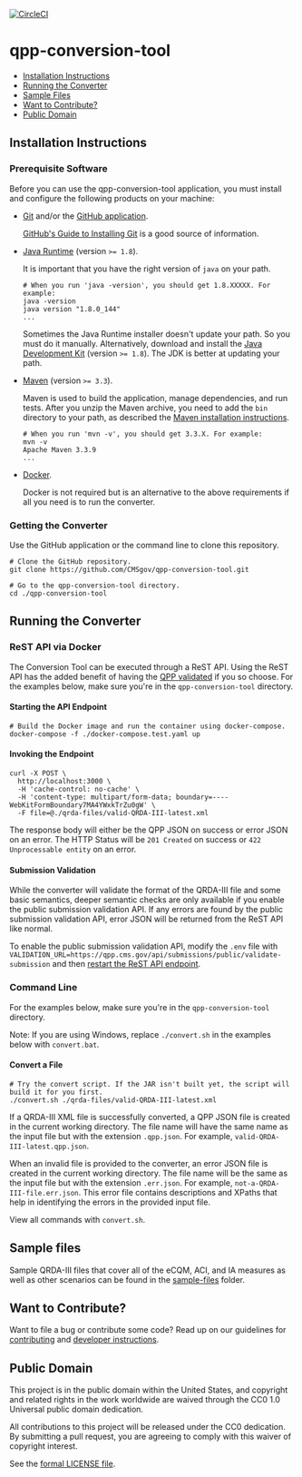[![CircleCI](https://circleci.com/gh/CMSgov/qpp-conversion-tool.svg?style=shield&circle-token=138a1805ad2eb5e0a97e740abefd217aea014731)](https://circleci.com/gh/CMSgov/qpp-conversion-tool)

# qpp-conversion-tool

* [Installation Instructions](#installation-instructions)
* [Running the Converter](#running-the-converter)
* [Sample Files](#sample-files)
* [Want to Contribute?](#want-to-contribute)
* [Public Domain](#public-domain)

## Installation Instructions

### Prerequisite Software

Before you can use the qpp-conversion-tool application, you must install and configure the following products on your machine:

* [Git](http://git-scm.com) and/or the [GitHub application](https://desktop.github.com).

  [GitHub's Guide to Installing Git](https://help.github.com/articles/set-up-git) is a good source of information.

* [Java Runtime](https://java.com/download) (version `>= 1.8`).

  It is important that you have the right version of `java` on your path.

  ```shell
  # When you run 'java -version', you should get 1.8.XXXXX. For example:
  java -version
  java version "1.8.0_144"
  ...
  ```

  Sometimes the Java Runtime installer doesn't update your path. So you must do it manually. Alternatively, download and install
  the [Java Development Kit](http://www.oracle.com/technetwork/java/javase/downloads/index.html) (version `>= 1.8`). The JDK is
  better at updating your path.

* [Maven](https://maven.apache.org) (version `>= 3.3`).

  Maven is used to build the application, manage dependencies, and run tests. After you unzip the Maven archive, you need to add
  the `bin` directory to your path, as described the [Maven installation instructions](https://maven.apache.org/install.html).

  ```shell
  # When you run 'mvn -v', you should get 3.3.X. For example:
  mvn -v
  Apache Maven 3.3.9
  ...
  ```
* [Docker](https://www.docker.com).

  Docker is not required but is an alternative to the above requirements if all you need is to run the converter.

### Getting the Converter

Use the GitHub application or the command line to clone this repository.

```shell
# Clone the GitHub repository.
git clone https://github.com/CMSgov/qpp-conversion-tool.git

# Go to the qpp-conversion-tool directory.
cd ./qpp-conversion-tool
```

## Running the Converter

### ReST API via Docker

The Conversion Tool can be executed through a ReST API. Using the ReST API has the added benefit of having the
[QPP validated](#submission-validation) if you so choose. For the examples below, make sure you're in the `qpp-conversion-tool`
directory.

#### Starting the API Endpoint

```shell
# Build the Docker image and run the container using docker-compose.
docker-compose -f ./docker-compose.test.yaml up
```

#### Invoking the Endpoint

```shell
curl -X POST \
  http://localhost:3000 \
  -H 'cache-control: no-cache' \
  -H 'content-type: multipart/form-data; boundary=----WebKitFormBoundary7MA4YWxkTrZu0gW' \
  -F file=@./qrda-files/valid-QRDA-III-latest.xml
```

The response body will either be the QPP JSON on success or error JSON on an error.
The HTTP Status will be `201 Created` on success or `422 Unprocessable entity` on an error.

#### Submission Validation

While the converter will validate the format of the QRDA-III file and some basic semantics, deeper semantic checks are only
available if you enable the public  submission validation API. If any errors are found by the public submission validation API,
error JSON will be returned from the ReST API like normal.

To enable the public submission validation API, modify the `.env` file with
`VALIDATION_URL=https://qpp.cms.gov/api/submissions/public/validate-submission` and then
[restart the ReST API endpoint](#starting-the-api-endpoint).

### Command Line

For the examples below, make sure you're in the `qpp-conversion-tool` directory.

Note: If you are using Windows, replace `./convert.sh` in the examples below with `convert.bat`.

#### Convert a File

```shell
# Try the convert script. If the JAR isn't built yet, the script will build it for you first.
./convert.sh ./qrda-files/valid-QRDA-III-latest.xml
```

If a QRDA-III XML file is successfully converted, a QPP JSON file is created in the current working directory.
The file name will have the same name as the input file but with the extension `.qpp.json`.
For example, `valid-QRDA-III-latest.qpp.json`.

When an invalid file is provided to the converter, an error JSON file is created in the current working directory.
The file name will be the same as the input file but with the extension `.err.json`.
For example, `not-a-QRDA-III-file.err.json`.  This error file contains descriptions and XPaths that help in identifying the
errors in the provided input file.

View all commands with `convert.sh`.

## Sample files

Sample QRDA-III files that cover all of the eCQM, ACI, and IA measures as well as other scenarios
can be found in the [sample-files](sample-files/README.md) folder.

## Want to Contribute?

Want to file a bug or contribute some code? Read up on our guidelines for [contributing] and
[developer instructions][developer].

[contributing]: /.github/CONTRIBUTING.md
[developer]: /DEVELOPER.md

## Public Domain
This project is in the public domain within the United States, and copyright and related rights in the work worldwide are waived
through the CC0 1.0 Universal public domain dedication.		

All contributions to this project will be released under the CC0 dedication. By submitting a pull request, you are agreeing to
comply with this waiver of copyright interest.		

See the [formal LICENSE file](/LICENSE).

